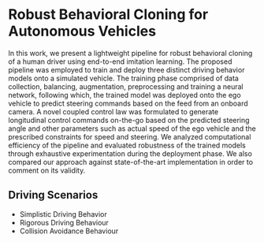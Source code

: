 # Robust Behavioral Cloning for Autonomous Vehicles

In this work, we present a lightweight pipeline for robust behavioral cloning of a human driver using end-to-end imitation learning. The proposed pipeline was employed to train and deploy three distinct driving behavior models onto a simulated vehicle. The training phase comprised of data collection, balancing, augmentation, preprocessing and training a neural network, following which, the trained model was deployed onto the ego vehicle to predict steering commands based on the feed from an onboard camera. A novel coupled control law was formulated to generate longitudinal control commands on-the-go based on the predicted steering angle and other parameters such as actual speed of the ego vehicle and the prescribed constraints for speed and steering. We analyzed computational efficiency of the pipeline and evaluated robustness of the trained models through exhaustive experimentation during the deployment phase. We also compared our approach against state-of-the-art implementation in order to comment on its validity.

## Driving Scenarios
- Simplistic Driving Behavior
- Rigorous Driving Behaviour
- Collision Avoidance Behaviour
